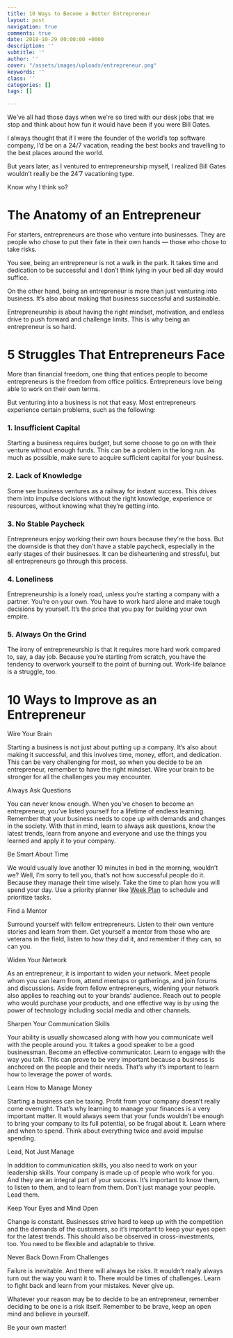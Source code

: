```yaml
---
title: 10 Ways to Become a Better Entrepreneur
layout: post
navigation: true
comments: true
date: 2018-10-29 00:00:00 +0000
description: ''
subtitle: ''
author: ''
cover: "/assets/images/uploads/entrepreneur.png"
keywords: ''
class: ''
categories: []
tags: []

---
```

We’ve all had those days when we're so tired with our desk jobs that we stop and think about how fun it would have been if you were Bill Gates.

I always thought that if I were the founder of the world’s top software company, I’d be on a 24/7 vacation, reading the best books and travelling to the best places around the world.

But years later, as I ventured to entrepreneurship myself, I realized Bill Gates wouldn’t really be the 24’7 vacationing type.

Know why I think so?

# The Anatomy of an Entrepreneur

For starters, entrepreneurs are those who venture into businesses. They are people who chose to put their fate in their own hands — those who chose to take risks.

You see, being an entrepreneur is not a walk in the park. It takes time and dedication to be successful and I don’t think lying in your bed all day would suffice.

On the other hand, being an entrepreneur is more than just venturing into business. It’s also about making that business successful and sustainable.

Entrepreneurship is about having the right mindset, motivation, and endless drive to push forward and challenge limits. This is why being an entrepreneur is so hard.

# 5 Struggles That Entrepreneurs Face

More than financial freedom, one thing that entices people to become entrepreneurs is the freedom from office politics. Entrepreneurs love being able to work on their own terms.

But venturing into a business is not that easy. Most entrepreneurs experience certain problems, such as the following:

### 1. Insufficient Capital

Starting a business requires budget, but some choose to go on with their venture without enough funds. This can be a problem in the long run. As much as possible, make sure to acquire sufficient capital for your business.

### 2. Lack of Knowledge

Some see business ventures as a railway for instant success. This drives them into impulse decisions without the right knowledge, experience or resources, without knowing what they’re getting into.

### 3. No Stable Paycheck

Entrepreneurs enjoy working their own hours because they’re the boss. But the downside is that they don’t have a stable paycheck, especially in the early stages of their businesses. It can be disheartening and stressful, but all entrepreneurs go through this process.

### 4. Loneliness

Entrepreneurship is a lonely road, unless you’re starting a company with a partner. You’re on your own. You have to work hard alone and make tough decisions by yourself. It’s the price that you pay for building your own empire.

### 5. Always On the Grind

The irony of entrepreneurship is that it requires more hard work compared to, say, a day job. Because you’re starting from scratch, you have the tendency to overwork yourself to the point of burning out. Work-life balance is a struggle, too.

# 10 Ways to Improve as an Entrepreneur

Wire Your Brain

Starting a business is not just about putting up a company. It’s also about making it successful, and this involves time, money, effort, and dedication. This can be very challenging for most, so when you decide to be an entrepreneur, remember to have the right mindset. Wire your brain to be stronger for all the challenges you may encounter.

Always Ask Questions

You can never know enough. When you’ve chosen to become an entrepreneur, you’ve listed yourself for a lifetime of endless learning. Remember that your business needs to cope up with demands and changes in the society. With that in mind, learn to always ask questions, know the latest trends, learn from anyone and everyone and use the things you learned and apply it to your company.

Be Smart About Time

We would usually love another 10 minutes in bed in the morning, wouldn’t we? Well, I’m sorry to tell you, that’s not how successful people do it. Because they manage their time wisely. Take the time to plan how you will spend your day. Use a priority planner like [Week Plan](https://weekplan.net/) to schedule and prioritize tasks.

Find a Mentor

Surround yourself with fellow entrepreneurs. Listen to their own venture stories and learn from them. Get yourself a mentor from those who are veterans in the field, listen to how they did it, and remember if they can, so can you.

Widen Your Network

As an entrepreneur, it is important to widen your network. Meet people whom you can learn from, attend meetups or gatherings, and join forums and discussions. Aside from fellow entrepreneurs, widening your network also applies to reaching out to your brands’ audience. Reach out to people who would purchase your products, and one effective way is by using the power of technology including social media and other channels.

Sharpen Your Communication Skills

Your ability is usually showcased along with how you communicate well with the people around you. It takes a good speaker to be a good businessman. Become an effective communicator. Learn to engage with the way you talk. This can prove to be very important because a business is anchored on the people and their needs. That’s why it’s important to learn how to leverage the power of words.

Learn How to Manage Money

Starting a business can be taxing. Profit from your company doesn’t really come overnight. That’s why learning to manage your finances is a very important matter. It would always seem that your funds wouldn’t be enough to bring your company to its full potential, so be frugal about it. Learn where and when to spend. Think about everything twice and avoid impulse spending.

Lead, Not Just Manage

In addition to communication skills, you also need to work on your leadership skills. Your company is made up of people who work for you. And they are an integral part of your success. It’s important to know them, to listen to them, and to learn from them. Don’t just manage your people. Lead them.

Keep Your Eyes and Mind Open

Change is constant. Businesses strive hard to keep up with the competition and the demands of the customers, so it’s important to keep your eyes open for the latest trends. This should also be observed in cross-investments, too. You need to be flexible and adaptable to thrive.

Never Back Down From Challenges

Failure is inevitable. And there will always be risks. It wouldn’t really always turn out the way you want it to. There would be times of challenges. Learn to fight back and learn from your mistakes. Never give up.

Whatever your reason may be to decide to be an entrepreneur, remember deciding to be one is a risk itself. Remember to be brave, keep an open mind and believe in yourself.

Be your own master!